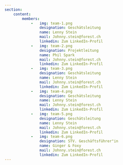 ```yaml
---
section:
    content:
        members:
            -   img: team-1.png
                designation: Geschätsleitung
                name: Lenny Stein
                mail: Johnny.stein@forest.ch
                linkedin: Zum LinkedIn-Profil
            -   img: team-2.png
                designation: Projektleitung
                name: Phil Spark
                mail: Johnny.stein@forest.ch
                linkedin: Zum LinkedIn-Profil
            -   img: team-3.png
                designation: Geschätsleitung
                name: Lenny Stein
                mail: Johnny.stein@forest.ch
                linkedin: Zum LinkedIn-Profil
            -   img: team-4.png
                designation: Geschätsleitung
                name: Lenny Stein
                mail: Johnny.stein@forest.ch
                linkedin: Zum LinkedIn-Profil
            -   img: team-5.png
                designation: Geschätsleitung
                name: Lenny Stein
                mail: Johnny.stein@forest.ch
                linkedin: Zum LinkedIn-Profil
            -   img: team-6.png
                designation: STV. Geschäftsführer"in
                name: Ginger & Foxy
                mail: Johnny.stein@forest.ch
                linkedin: Zum LinkedIn-Profil
---
```

